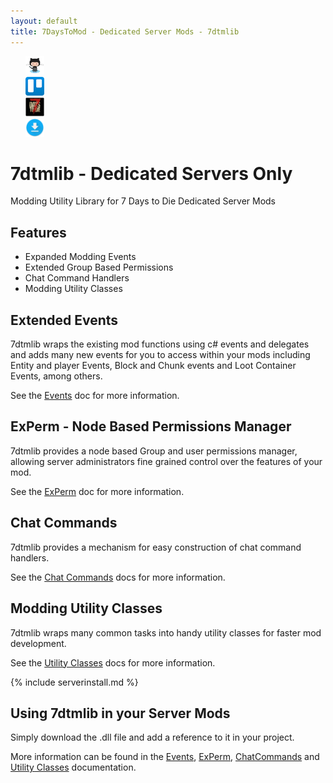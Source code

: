 ```yaml
---
layout: default
title: 7DaysToMod - Dedicated Server Mods - 7dtmlib
---
```

<ul style="list-style: none;">
	<li class="link-toolbar-right">
		<a href="https://github.com/7DaysToMod/7DTMLib" class="social-icon" target="_blank" title="View on Github">
			<img src="/images/Octocat.png" height="30">
		</a>
	</li>
	<li class="link-toolbar-right">
		<a href="https://trello.com/b/yYcV165k/7dtmlib" class="social-icon" target="_blank" title="TODO List on Trello">
			<img src="/images/trello.png" height="30">
		</a>
	</li>
	<li class="link-toolbar-right">
		<a href="http://7daystodie.com/forums/" class="social-icon" target="_blank" title="7DaysToDie.com Forum Post">
			<img src="/images/placeholder_small.png" height="30">
		</a>
	</li>
	<li class="link-toolbar-right">
		<a href="https://github.com/7DaysToMod/7dtmlib/releases" class="social-icon" target="_blank" title="Downloads">
			<img src="/images/download.png" height="30">
		</a>
	</li>
</ul>

# 7dtmlib - Dedicated Servers Only
Modding Utility Library for 7 Days to Die Dedicated Server Mods

## Features

- Expanded Modding Events
- Extended Group Based Permissions
- Chat Command Handlers
- Modding Utility Classes

## Extended Events
7dtmlib wraps the existing mod functions using c# events and delegates and adds many new events for you to access within your mods including Entity and player Events, Block and Chunk events and Loot Container Events, among others.

See the [Events](./docs/events) doc for more information.

## ExPerm - Node Based Permissions Manager
7dtmlib provides a node based Group and user permissions manager, allowing server administrators fine grained control over the features of your mod.

See the [ExPerm](./docs/experm) doc for more information.


## Chat Commands

7dtmlib provides a mechanism for easy construction of chat command handlers.

See the [Chat Commands](./docs/chatcommands) docs for more information.

## Modding Utility Classes

7dtmlib wraps many common tasks into handy utility classes for faster mod development.

See the [Utility Classes](./docs/utilityclasses) docs for more information.

{% include serverinstall.md %}

## Using 7dtmlib in your Server Mods
Simply download the .dll file and add a reference to it in your project.

More information can be found in the [Events](./docs/events), [ExPerm](./docs/experm), [ChatCommands](./docs/chatcommands) and [Utility Classes](./docs/utilityclasses) documentation.